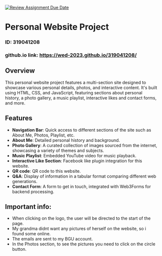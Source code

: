[![Review Assignment Due Date](https://classroom.github.com/assets/deadline-readme-button-24ddc0f5d75046c5622901739e7c5dd533143b0c8e959d652212380cedb1ea36.svg)](https://classroom.github.com/a/GmyrjvXu)

# Personal Website Project

### ID: 319041208
### github.io link: https://wed-2023.github.io/319041208/

## Overview

This personal website project features a multi-section site designed to showcase various personal details, photos, and interactive content. It's built using HTML, CSS, and JavaScript, featuring sections about personal history, a photo gallery, a music playlist, interactive likes and contact forms, and more.

## Features

- **Navigation Bar**: Quick access to different sections of the site such as About Me, Photos, Playlist, etc.
- **About Me**: Detailed personal history and background.
- **Photo Gallery**: A curated collection of images sourced from the internet, showcasing a variety of themes and subjects.
- **Music Playlist**: Embedded YouTube video for music playback.
- **Interactive Like Section**: Facebook like plugin integration for this website.
- **QR code**: QR code to this website.
- **Q&A**: Display of information in a tabular format comparing different web generations.
- **Contact Form**: A form to get in touch, integrated with Web3Forms for backend processing.

## Important info:
- When clicking on the logo, the user will be directed to the start of the page.
- My grandma didnt want any pictures of herself on the website, so i found some online.
- The emails are sent to my BGU account.
- In the Photos section, to see the pictures you need to click on the circle button.
